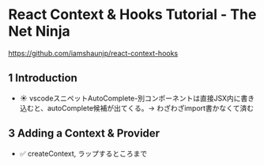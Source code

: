 # React Context & Hooks Tutorial - The Net Ninja

https://github.com/iamshaunjp/react-context-hooks

## 1 Introduction

- :sunny: vscodeスニペットAutoComplete-別コンポーネントは直接JSX内に書き込むと、autoComplete候補が出てくる。-> わざわざimport書かなくて済む

## 3 Adding a Context & Provider

- :white_check_mark: createContext, ラップするところまで


